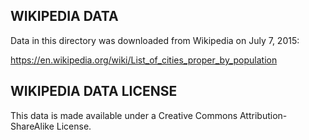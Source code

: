 ## WIKIPEDIA DATA

Data in this directory was downloaded from Wikipedia on July 7, 2015:

https://en.wikipedia.org/wiki/List_of_cities_proper_by_population



## WIKIPEDIA DATA LICENSE

This data is made available under a Creative Commons Attribution-ShareAlike License.